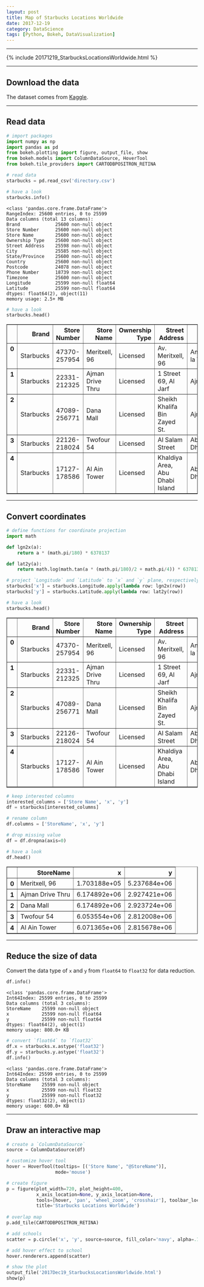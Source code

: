 ```yaml
---
layout: post
title: Map of Starbucks Locations Worldwide
date: 2017-12-19
category: DataScience
tags: [Python, Bokeh, DataVisualization]
---
```



---

<div class="row">
  <div class="col-lg-1">
  </div>
  <div class="col-lg-auto">
    {% include 20171219_StarbucksLocationsWorldwide.html %}
  </div>
  <div class="col-lg-1">
  </div>
</div>

---


## Download the data
The dataset comes from [Kaggle](https://www.kaggle.com/starbucks/store-locations).

---

## Read data


```python
# import packages
import numpy as np
import pandas as pd
from bokeh.plotting import figure, output_file, show
from bokeh.models import ColumnDataSource, HoverTool
from bokeh.tile_providers import CARTODBPOSITRON_RETINA

# read data
starbucks = pd.read_csv('directory.csv')

# have a look
starbucks.info()
```

    <class 'pandas.core.frame.DataFrame'>
    RangeIndex: 25600 entries, 0 to 25599
    Data columns (total 13 columns):
    Brand             25600 non-null object
    Store Number      25600 non-null object
    Store Name        25600 non-null object
    Ownership Type    25600 non-null object
    Street Address    25598 non-null object
    City              25585 non-null object
    State/Province    25600 non-null object
    Country           25600 non-null object
    Postcode          24078 non-null object
    Phone Number      18739 non-null object
    Timezone          25600 non-null object
    Longitude         25599 non-null float64
    Latitude          25599 non-null float64
    dtypes: float64(2), object(11)
    memory usage: 2.5+ MB



```python
# have a look
starbucks.head()
```




<div class="scroll">
<table border="1" class="dataframe">
  <thead>
    <tr style="text-align: right;">
      <th></th>
      <th>Brand</th>
      <th>Store Number</th>
      <th>Store Name</th>
      <th>Ownership Type</th>
      <th>Street Address</th>
      <th>City</th>
      <th>State/Province</th>
      <th>Country</th>
      <th>Postcode</th>
      <th>Phone Number</th>
      <th>Timezone</th>
      <th>Longitude</th>
      <th>Latitude</th>
    </tr>
  </thead>
  <tbody>
    <tr>
      <th>0</th>
      <td>Starbucks</td>
      <td>47370-257954</td>
      <td>Meritxell, 96</td>
      <td>Licensed</td>
      <td>Av. Meritxell, 96</td>
      <td>Andorra la Vella</td>
      <td>7</td>
      <td>AD</td>
      <td>AD500</td>
      <td>376818720</td>
      <td>GMT+1:00 Europe/Andorra</td>
      <td>1.53</td>
      <td>42.51</td>
    </tr>
    <tr>
      <th>1</th>
      <td>Starbucks</td>
      <td>22331-212325</td>
      <td>Ajman Drive Thru</td>
      <td>Licensed</td>
      <td>1 Street 69, Al Jarf</td>
      <td>Ajman</td>
      <td>AJ</td>
      <td>AE</td>
      <td>NaN</td>
      <td>NaN</td>
      <td>GMT+04:00 Asia/Dubai</td>
      <td>55.47</td>
      <td>25.42</td>
    </tr>
    <tr>
      <th>2</th>
      <td>Starbucks</td>
      <td>47089-256771</td>
      <td>Dana Mall</td>
      <td>Licensed</td>
      <td>Sheikh Khalifa Bin Zayed St.</td>
      <td>Ajman</td>
      <td>AJ</td>
      <td>AE</td>
      <td>NaN</td>
      <td>NaN</td>
      <td>GMT+04:00 Asia/Dubai</td>
      <td>55.47</td>
      <td>25.39</td>
    </tr>
    <tr>
      <th>3</th>
      <td>Starbucks</td>
      <td>22126-218024</td>
      <td>Twofour 54</td>
      <td>Licensed</td>
      <td>Al Salam Street</td>
      <td>Abu Dhabi</td>
      <td>AZ</td>
      <td>AE</td>
      <td>NaN</td>
      <td>NaN</td>
      <td>GMT+04:00 Asia/Dubai</td>
      <td>54.38</td>
      <td>24.48</td>
    </tr>
    <tr>
      <th>4</th>
      <td>Starbucks</td>
      <td>17127-178586</td>
      <td>Al Ain Tower</td>
      <td>Licensed</td>
      <td>Khaldiya Area, Abu Dhabi Island</td>
      <td>Abu Dhabi</td>
      <td>AZ</td>
      <td>AE</td>
      <td>NaN</td>
      <td>NaN</td>
      <td>GMT+04:00 Asia/Dubai</td>
      <td>54.54</td>
      <td>24.51</td>
    </tr>
  </tbody>
</table>
</div>



---

## Convert coordinates 


```python
# define functions for coordinate projection
import math

def lgn2x(a):
    return a * (math.pi/180) * 6378137

def lat2y(a):
    return math.log(math.tan(a * (math.pi/180)/2 + math.pi/4)) * 6378137
```


```python
# project `Longitude` and `Latitude` to `x` and `y` plane, respectively.
starbucks['x'] = starbucks.Longitude.apply(lambda row: lgn2x(row))
starbucks['y'] = starbucks.Latitude.apply(lambda row: lat2y(row))

# have a look
starbucks.head()
```




<div class="scroll">
<style>
    .dataframe thead tr:only-child th {
        text-align: right;
    }

    .dataframe thead th {
        text-align: right;
    }

    .dataframe tbody tr th {
        vertical-align: top;
    }
</style>
<table border="1" class="dataframe">
  <thead>
    <tr style="text-align: right;">
      <th></th>
      <th>Brand</th>
      <th>Store Number</th>
      <th>Store Name</th>
      <th>Ownership Type</th>
      <th>Street Address</th>
      <th>City</th>
      <th>State/Province</th>
      <th>Country</th>
      <th>Postcode</th>
      <th>Phone Number</th>
      <th>Timezone</th>
      <th>Longitude</th>
      <th>Latitude</th>
      <th>x</th>
      <th>y</th>
    </tr>
  </thead>
  <tbody>
    <tr>
      <th>0</th>
      <td>Starbucks</td>
      <td>47370-257954</td>
      <td>Meritxell, 96</td>
      <td>Licensed</td>
      <td>Av. Meritxell, 96</td>
      <td>Andorra la Vella</td>
      <td>7</td>
      <td>AD</td>
      <td>AD500</td>
      <td>376818720</td>
      <td>GMT+1:00 Europe/Andorra</td>
      <td>1.53</td>
      <td>42.51</td>
      <td>1.703188e+05</td>
      <td>5.237684e+06</td>
    </tr>
    <tr>
      <th>1</th>
      <td>Starbucks</td>
      <td>22331-212325</td>
      <td>Ajman Drive Thru</td>
      <td>Licensed</td>
      <td>1 Street 69, Al Jarf</td>
      <td>Ajman</td>
      <td>AJ</td>
      <td>AE</td>
      <td>NaN</td>
      <td>NaN</td>
      <td>GMT+04:00 Asia/Dubai</td>
      <td>55.47</td>
      <td>25.42</td>
      <td>6.174892e+06</td>
      <td>2.927421e+06</td>
    </tr>
    <tr>
      <th>2</th>
      <td>Starbucks</td>
      <td>47089-256771</td>
      <td>Dana Mall</td>
      <td>Licensed</td>
      <td>Sheikh Khalifa Bin Zayed St.</td>
      <td>Ajman</td>
      <td>AJ</td>
      <td>AE</td>
      <td>NaN</td>
      <td>NaN</td>
      <td>GMT+04:00 Asia/Dubai</td>
      <td>55.47</td>
      <td>25.39</td>
      <td>6.174892e+06</td>
      <td>2.923724e+06</td>
    </tr>
    <tr>
      <th>3</th>
      <td>Starbucks</td>
      <td>22126-218024</td>
      <td>Twofour 54</td>
      <td>Licensed</td>
      <td>Al Salam Street</td>
      <td>Abu Dhabi</td>
      <td>AZ</td>
      <td>AE</td>
      <td>NaN</td>
      <td>NaN</td>
      <td>GMT+04:00 Asia/Dubai</td>
      <td>54.38</td>
      <td>24.48</td>
      <td>6.053554e+06</td>
      <td>2.812008e+06</td>
    </tr>
    <tr>
      <th>4</th>
      <td>Starbucks</td>
      <td>17127-178586</td>
      <td>Al Ain Tower</td>
      <td>Licensed</td>
      <td>Khaldiya Area, Abu Dhabi Island</td>
      <td>Abu Dhabi</td>
      <td>AZ</td>
      <td>AE</td>
      <td>NaN</td>
      <td>NaN</td>
      <td>GMT+04:00 Asia/Dubai</td>
      <td>54.54</td>
      <td>24.51</td>
      <td>6.071365e+06</td>
      <td>2.815678e+06</td>
    </tr>
  </tbody>
</table>
</div>




```python
# keep interested columns
interested_columns = ['Store Name', 'x', 'y']
df = starbucks[interested_columns]

# rename column
df.columns = ['StoreName', 'x', 'y']

# drop missing value
df = df.dropna(axis=0)

# have a look
df.head()
```




<div class="scroll">
<style>
    .dataframe thead tr:only-child th {
        text-align: right;
    }

    .dataframe thead th {
        text-align: right;
    }

    .dataframe tbody tr th {
        vertical-align: top;
    }
</style>
<table border="1" class="dataframe">
  <thead>
    <tr style="text-align: right;">
      <th></th>
      <th>StoreName</th>
      <th>x</th>
      <th>y</th>
    </tr>
  </thead>
  <tbody>
    <tr>
      <th>0</th>
      <td>Meritxell, 96</td>
      <td>1.703188e+05</td>
      <td>5.237684e+06</td>
    </tr>
    <tr>
      <th>1</th>
      <td>Ajman Drive Thru</td>
      <td>6.174892e+06</td>
      <td>2.927421e+06</td>
    </tr>
    <tr>
      <th>2</th>
      <td>Dana Mall</td>
      <td>6.174892e+06</td>
      <td>2.923724e+06</td>
    </tr>
    <tr>
      <th>3</th>
      <td>Twofour 54</td>
      <td>6.053554e+06</td>
      <td>2.812008e+06</td>
    </tr>
    <tr>
      <th>4</th>
      <td>Al Ain Tower</td>
      <td>6.071365e+06</td>
      <td>2.815678e+06</td>
    </tr>
  </tbody>
</table>
</div>

---

## Reduce the size of data 
Convert the data type of `x` and `y` from `float64` to `float32` for data reduction.


```python
df.info()
```

    <class 'pandas.core.frame.DataFrame'>
    Int64Index: 25599 entries, 0 to 25599
    Data columns (total 3 columns):
    StoreName    25599 non-null object
    x            25599 non-null float64
    y            25599 non-null float64
    dtypes: float64(2), object(1)
    memory usage: 800.0+ KB



```python
# convert `float64` to `float32`
df.x = starbucks.x.astype('float32')
df.y = starbucks.y.astype('float32')
df.info()
```

    <class 'pandas.core.frame.DataFrame'>
    Int64Index: 25599 entries, 0 to 25599
    Data columns (total 3 columns):
    StoreName    25599 non-null object
    x            25599 non-null float32
    y            25599 non-null float32
    dtypes: float32(2), object(1)
    memory usage: 600.0+ KB


---

## Draw an interactive map


```python
# create a `ColumnDataSource`
source = ColumnDataSource(df)

# customize hover tool
hover = HoverTool(tooltips= [('Store Name', "@StoreName")],
                  mode='mouse')

# create figure
p = figure(plot_width=720, plot_height=400,
           x_axis_location=None, y_axis_location=None,
           tools=[hover, 'pan', 'wheel_zoom', 'crosshair'], toolbar_location='above',
           title='Starbucks Locations Worldwide')
           
# overlap map
p.add_tile(CARTODBPOSITRON_RETINA)

# add schools
scatter = p.circle('x', 'y', source=source, fill_color='navy', alpha=.1)

# add hover effect to school
hover.renderers.append(scatter)

# show the plot
output_file('2017Dec19_StarbucksLocationsWorldwide.html')
show(p)
```
